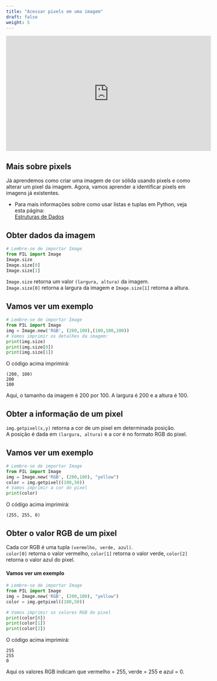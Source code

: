 ```yaml
---
title: "Acessar pixels em uma imagem"
draft: false
weight: 5
---
```


<iframe width="560" height="315" src="https://www.youtube.com/embed/ydP3GVHLGR0" frameborder="0" allow="accelerometer; autoplay; encrypted-media; gyroscope; picture-in-picture" allowfullscreen></iframe>

## Mais sobre pixels

Já aprendemos como criar uma imagem de cor sólida usando pixels e como alterar um pixel da imagem. Agora, vamos aprender a identificar pixels em imagens já existentes.

* Para mais informações sobre como usar listas e tuplas em Python, veja esta página:  
<a href="../../../python-basics/data-structures/" target="blank">Estruturas de Dados</a>

## Obter dados da imagem

```python
# Lembre-se de importar Image
from PIL import Image
Image.size
Image.size[0]
Image.size[1]
```

`Image.size` retorna um valor `(largura, altura)` da imagem.  
`Image.size[0]` retorna a largura da imagem e `Image.size[1]` retorna a altura.

## Vamos ver um exemplo

```python
# Lembre-se de importar Image
from PIL import Image
img = Image.new('RGB', (200,100),(100,100,100))
# Vamos imprimir os detalhes da imagem:
print(img.size) 
print(img.size[0])
print(img.size[1])
```

O código acima imprimirá:  
```
(200, 100)  
200  
100  
```

Aqui, o tamanho da imagem é 200 por 100. A largura é 200 e a altura é 100.

## Obter a informação de um pixel

`img.getpixel(x,y)` retorna a cor de um pixel em determinada posição.  
A posição é dada em `(largura, altura)` e a cor é no formato RGB do pixel.

## Vamos ver um exemplo

```python
# Lembre-se de importar Image
from PIL import Image
img = Image.new('RGB', (200,100), "yellow")
color = img.getpixel((100,50))
# Vamos imprimir a cor do pixel
print(color)
```

O código acima imprimirá:  
```
(255, 255, 0)
```

## Obter o valor RGB de um pixel

Cada cor RGB é uma tupla `(vermelho, verde, azul)`.  
`color[0]` retorna o valor vermelho, `color[1]` retorna o valor verde, `color[2]` retorna o valor azul do pixel.

#### Vamos ver um exemplo

```python
# Lembre-se de importar Image
from PIL import Image
img = Image.new('RGB', (200,100), "yellow")
color = img.getpixel((100,50))

# Vamos imprimir os valores RGB do pixel
print(color[0])
print(color[1])
print(color[2])
```

O código acima imprimirá:  
```
255
255
0
```

Aqui os valores RGB indicam que vermelho = 255, verde = 255 e azul = 0.
